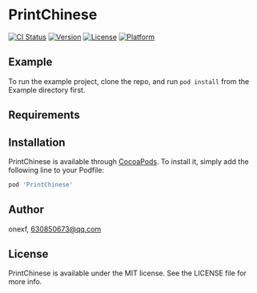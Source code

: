 # PrintChinese

[![CI Status](https://img.shields.io/travis/onexf/PrintChinese.svg?style=flat)](https://travis-ci.org/onexf/PrintChinese)
[![Version](https://img.shields.io/cocoapods/v/PrintChinese.svg?style=flat)](https://cocoapods.org/pods/PrintChinese)
[![License](https://img.shields.io/cocoapods/l/PrintChinese.svg?style=flat)](https://cocoapods.org/pods/PrintChinese)
[![Platform](https://img.shields.io/cocoapods/p/PrintChinese.svg?style=flat)](https://cocoapods.org/pods/PrintChinese)

## Example

To run the example project, clone the repo, and run `pod install` from the Example directory first.

## Requirements

## Installation

PrintChinese is available through [CocoaPods](https://cocoapods.org). To install
it, simply add the following line to your Podfile:

```ruby
pod 'PrintChinese'
```

## Author

onexf, 630850673@qq.com

## License

PrintChinese is available under the MIT license. See the LICENSE file for more info.
